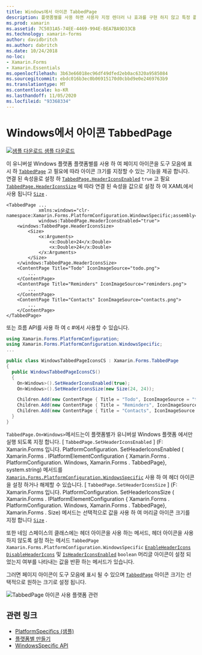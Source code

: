 ```yaml
---
title: Windows에서 아이콘 TabbedPage
description: 플랫폼별를 사용 하면 사용자 지정 렌더러 나 효과를 구현 하지 않고 특정 플랫폼 에서만 사용할 수 있는 기능을 사용할 수 있습니다. 이 문서에서는 TabbedPage 도구 모음에 페이지 아이콘을 표시 하는 데 사용 되는 Windows 플랫폼별를 사용 하는 방법을 설명 합니다.
ms.prod: xamarin
ms.assetid: 7C5031A5-74EE-4469-994E-BEA7BA9D33CB
ms.technology: xamarin-forms
author: davidbritch
ms.author: dabritch
ms.date: 10/24/2018
no-loc:
- Xamarin.Forms
- Xamarin.Essentials
ms.openlocfilehash: 3b63e66018ec96df49dfed2eb0ac6320a9585084
ms.sourcegitcommit: ebdc016b3ec0b06915170d0cbbd9e0e2469763b9
ms.translationtype: MT
ms.contentlocale: ko-KR
ms.lasthandoff: 11/05/2020
ms.locfileid: "93368334"
---
```

# <a name="tabbedpage-icons-on-windows"></a>Windows에서 아이콘 TabbedPage

[![샘플 다운로드](~/media/shared/download.png) 샘플 다운로드](/samples/xamarin/xamarin-forms-samples/userinterface-platformspecifics)

이 유니버설 Windows 플랫폼 플랫폼별를 사용 하 여 페이지 아이콘을 도구 모음에 표시 하 [`TabbedPage`](xref:Xamarin.Forms.TabbedPage) 고 필요에 따라 아이콘 크기를 지정할 수 있는 기능을 제공 합니다. 연결 된 속성을로 설정 하 [`TabbedPage.HeaderIconsEnabled`](xref:Xamarin.Forms.PlatformConfiguration.WindowsSpecific.TabbedPage.HeaderIconsEnabledProperty) `true` 고 필요 [`TabbedPage.HeaderIconsSize`](xref:Xamarin.Forms.PlatformConfiguration.WindowsSpecific.TabbedPage.HeaderIconsSizeProperty) 에 따라 연결 된 속성을 값으로 설정 하 여 XAML에서 사용 됩니다 [`Size`](xref:Xamarin.Forms.Size) .

```xaml
<TabbedPage ...
            xmlns:windows="clr-namespace:Xamarin.Forms.PlatformConfiguration.WindowsSpecific;assembly=Xamarin.Forms.Core"
            windows:TabbedPage.HeaderIconsEnabled="true">
    <windows:TabbedPage.HeaderIconsSize>
        <Size>
            <x:Arguments>
                <x:Double>24</x:Double>
                <x:Double>24</x:Double>
            </x:Arguments>
        </Size>
    </windows:TabbedPage.HeaderIconsSize>
    <ContentPage Title="Todo" IconImageSource="todo.png">
        ...
    </ContentPage>
    <ContentPage Title="Reminders" IconImageSource="reminders.png">
        ...
    </ContentPage>
    <ContentPage Title="Contacts" IconImageSource="contacts.png">
        ...
    </ContentPage>
</TabbedPage>
```

또는 흐름 API를 사용 하 여 c #에서 사용할 수 있습니다.

```csharp
using Xamarin.Forms.PlatformConfiguration;
using Xamarin.Forms.PlatformConfiguration.WindowsSpecific;
...

public class WindowsTabbedPageIconsCS : Xamarin.Forms.TabbedPage
{
  public WindowsTabbedPageIconsCS()
  {
    On<Windows>().SetHeaderIconsEnabled(true);
    On<Windows>().SetHeaderIconsSize(new Size(24, 24));

    Children.Add(new ContentPage { Title = "Todo", IconImageSource = "todo.png" });
    Children.Add(new ContentPage { Title = "Reminders", IconImageSource = "reminders.png" });
    Children.Add(new ContentPage { Title = "Contacts", IconImageSource = "contacts.png" });
  }
}
```

`TabbedPage.On<Windows>`메서드는이 플랫폼별가 유니버설 Windows 플랫폼 에서만 실행 되도록 지정 합니다. [ `TabbedPage.SetHeaderIconsEnabled` ] (F: Xamarin.Forms 입니다. PlatformConfiguration. SetHeaderIconsEnabled ( Xamarin.Forms . IPlatformElementConfiguration { Xamarin.Forms . PlatformConfiguration. Windows, Xamarin.Forms . TabbedPage}, system.string) 메서드를 [`Xamarin.Forms.PlatformConfiguration.WindowsSpecific`](xref:Xamarin.Forms.PlatformConfiguration.WindowsSpecific) 사용 하 여 헤더 아이콘을 설정 하거나 해제할 수 있습니다. [ `TabbedPage.SetHeaderIconsSize` ] (F: Xamarin.Forms 입니다. PlatformConfiguration. SetHeaderIconsSize ( Xamarin.Forms . IPlatformElementConfiguration { Xamarin.Forms . PlatformConfiguration. Windows, Xamarin.Forms . TabbedPage}, Xamarin.Forms . Size) 메서드는 선택적으로 값을 사용 하 여 머리글 아이콘 크기를 지정 합니다 [`Size`](xref:Xamarin.Forms.Size) .

또한 네임 스페이스의 클래스에는 헤더 아이콘을 사용 하는 메서드, 헤더 아이콘을 사용 하지 않도록 설정 하는 메서드 `TabbedPage` `Xamarin.Forms.PlatformConfiguration.WindowsSpecific` [`EnableHeaderIcons`](xref:Xamarin.Forms.PlatformConfiguration.WindowsSpecific.TabbedPage.EnableHeaderIcons*) [`DisableHeaderIcons`](xref:Xamarin.Forms.PlatformConfiguration.WindowsSpecific.TabbedPage.DisableHeaderIcons*) 및 [`IsHeaderIconsEnabled`](xref:Xamarin.Forms.PlatformConfiguration.WindowsSpecific.TabbedPage.IsHeaderIconsEnabled*) `boolean` 머리글 아이콘이 설정 되었는지 여부를 나타내는 값을 반환 하는 메서드가 있습니다.

그러면 페이지 아이콘이 도구 모음에 표시 될 수 있으며 [`TabbedPage`](xref:Xamarin.Forms.TabbedPage) 아이콘 크기는 선택적으로 원하는 크기로 설정 됩니다.

![TabbedPage 아이콘 사용 플랫폼 관련](tabbedpage-icons-images/tabbedpage-icons.png "TabbedPage 아이콘 사용 플랫폼 관련")

## <a name="related-links"></a>관련 링크

- [PlatformSpecifics (샘플)](/samples/xamarin/xamarin-forms-samples/userinterface-platformspecifics)
- [플랫폼별 만들기](~/xamarin-forms/platform/platform-specifics/index.md#creating-platform-specifics)
- [WindowsSpecific API](xref:Xamarin.Forms.PlatformConfiguration.WindowsSpecific)